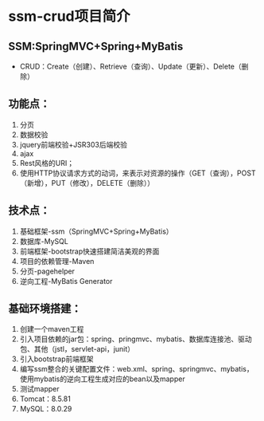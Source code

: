 # ssm-crud项目简介

## SSM:SpringMVC+Spring+MyBatis

 - CRUD：Create（创建）、Retrieve（查询）、Update（更新）、Delete（删除）

## 功能点：
1. 分页
2. 数据校验
3. jquery前端校验+JSR303后端校验
4. ajax
5. Rest风格的URI；
6. 使用HTTP协议请求方式的动词，来表示对资源的操作（GET（查询），POST（新增），PUT（修改），DELETE（删除））

## 技术点：
1. 基础框架-ssm（SpringMVC+Spring+MyBatis） 
2. 数据库-MySQL
3. 前端框架-bootstrap快速搭建简洁美观的界面
4. 项目的依赖管理-Maven
5. 分页-pagehelper
6. 逆向工程-MyBatis Generator

## 基础环境搭建：
1. 创建一个maven工程
2. 引入项目依赖的jar包：spring、pringmvc、mybatis、数据库连接池、驱动包、其他（jstl，servlet-api，junit） 
3. 引入bootstrap前端框架
4. 编写ssm整合的关键配置文件：web.xml、spring、springmvc、mybatis，使用mybatis的逆向工程生成对应的bean以及mapper
5. 测试mapper
6. Tomcat：8.5.81
7. MySQL：8.0.29
